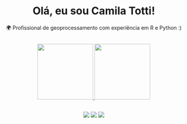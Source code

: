 <div>
  
  <h1 align="center">
    Olá, eu sou Camila Totti!
  </h1>

<p align="center">
  🌍 Profissional de geoprocessamento com experiência em R e Python :)
</p>

##

<div align="center">
  <a href="https://github.com/ctotti">
    <img height="150em" src="https://github-readme-stats.vercel.app/api?username=ctotti&count_private=true&include_all_commits=true&show_icons=true&theme=merko&hide_border=false&show_owner=true"/>
    <img height="150em" src="https://github-readme-stats.vercel.app/api/top-langs/?username=ctotti&theme=merko&hide_border=false&&layout=compact"/>
  </a>
</div>
 
 ##
 
 <div align="center">
  <a href='mailto:ctotti@id.uff.br' target='_blank'><img src='https://img.shields.io/badge/Gmail-D14836?style=for-the-badge&logo=gmail&logoColor=white' target='_blank'></a>
  <a href='https://www.linkedin.com/in/camila-totti/' target='_blank'><img src='https://img.shields.io/badge/LinkedIn-0077B5?style=for-the-badge&logo=linkedin&logoColor=white' target='_blank'></a>
  <a href='https://www.youtube.com/channel/UCppbDn0YrIT84eZvsv6mezQ' target='_blank'><img src='https://img.shields.io/badge/YouTube-FF0000?style=for-the-badge&logo=youtube&logoColor=white' target='_blank'></a>
 </div>




